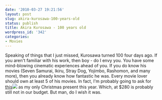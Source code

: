 ```yaml
---
date: '2010-03-27 19:21:56'
layout: post
slug: akira-kurosawa-100-years-old
status: publish
title: Akira Kurosawa - 100 years old
wordpress_id: '342'
categories:
- Movies
---
```


Speaking of things that I just missed, Kurosawa turned 100 four days ago.  If you aren't familiar with his work, then boy - do I envy you.  You have some mind-blowing cinematic experiences ahead of you.  If you do know his movies (Seven Samurai, Ikiru, Stray Dog, Yojimbo, Rashomon, and many more), then you already know how fantastic he was.  Every movie lover should own at least 5 of his movies.  In fact, I'm probably going to ask for [this](http://www.amazon.com/gp/product/B002NOZUEW?ie=UTF8&tag=gnuc-20&linkCode=as2&camp=1789&creative=390957&creativeASIN=B002NOZUEW)![](http://www.assoc-amazon.com/e/ir?t=gnuc-20&l=as2&o=1&a=B002NOZUEW) as my only Christmas present this year.  Which, at $280 is probably still not in our budget.  But man, do I wish it was.



